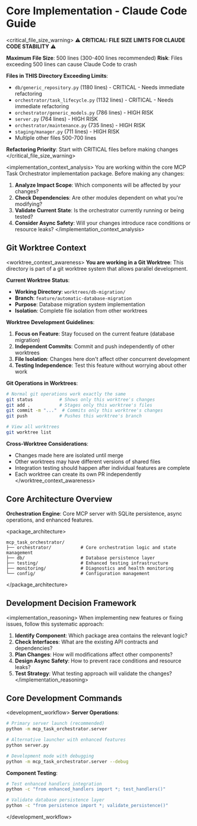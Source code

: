 # Core Implementation - Claude Code Guide

<critical_file_size_warning>
⚠️ **CRITICAL: FILE SIZE LIMITS FOR CLAUDE CODE STABILITY** ⚠️

**Maximum File Size**: 500 lines (300-400 lines recommended)
**Risk**: Files exceeding 500 lines can cause Claude Code to crash

**Files in THIS Directory Exceeding Limits**:
- `db/generic_repository.py` (1180 lines) - CRITICAL - Needs immediate refactoring
- `orchestrator/task_lifecycle.py` (1132 lines) - CRITICAL - Needs immediate refactoring
- `orchestrator/generic_models.py` (786 lines) - HIGH RISK
- `server.py` (764 lines) - HIGH RISK
- `orchestrator/maintenance.py` (735 lines) - HIGH RISK
- `staging/manager.py` (711 lines) - HIGH RISK
- Multiple other files 500-700 lines

**Refactoring Priority**: Start with CRITICAL files before making changes
</critical_file_size_warning>

<implementation_context_analysis>
You are working within the core MCP Task Orchestrator implementation package. Before making any changes:

1. **Analyze Impact Scope**: Which components will be affected by your changes?
2. **Check Dependencies**: Are other modules dependent on what you're modifying?
3. **Validate Current State**: Is the orchestrator currently running or being tested?
4. **Consider Async Safety**: Will your changes introduce race conditions or resource leaks?
</implementation_context_analysis>

## Git Worktree Context

<worktree_context_awareness>
**You are working in a Git Worktree**: This directory is part of a git worktree system that allows parallel development.

**Current Worktree Status**:
- **Working Directory**: `worktrees/db-migration/`
- **Branch**: `feature/automatic-database-migration` 
- **Purpose**: Database migration system implementation
- **Isolation**: Complete file isolation from other worktrees

**Worktree Development Guidelines**:
1. **Focus on Feature**: Stay focused on the current feature (database migration)
2. **Independent Commits**: Commit and push independently of other worktrees
3. **File Isolation**: Changes here don't affect other concurrent development
4. **Testing Independence**: Test this feature without worrying about other work

**Git Operations in Worktrees**:
```bash
# Normal git operations work exactly the same
git status          # Shows only this worktree's changes
git add .           # Stages only this worktree's files
git commit -m "..."  # Commits only this worktree's changes
git push            # Pushes this worktree's branch

# View all worktrees
git worktree list
```

**Cross-Worktree Considerations**:
- Changes made here are isolated until merge
- Other worktrees may have different versions of shared files
- Integration testing should happen after individual features are complete
- Each worktree can create its own PR independently
</worktree_context_awareness>

## Core Architecture Overview

**Orchestration Engine**: Core MCP server with SQLite persistence, async operations, and enhanced features.

<package_architecture>
```
mcp_task_orchestrator/
├── orchestrator/           # Core orchestration logic and state management
├── db/                     # Database persistence layer
├── testing/                # Enhanced testing infrastructure
├── monitoring/             # Diagnostics and health monitoring
└── config/                 # Configuration management
```
</package_architecture>

## Development Decision Framework

<implementation_reasoning>
When implementing new features or fixing issues, follow this systematic approach:

1. **Identify Component**: Which package area contains the relevant logic?
2. **Check Interfaces**: What are the existing API contracts and dependencies?
3. **Plan Changes**: How will modifications affect other components?
4. **Design Async Safety**: How to prevent race conditions and resource leaks?
5. **Test Strategy**: What testing approach will validate the changes?
</implementation_reasoning>

## Core Development Commands

<development_workflow>
**Server Operations**:
```bash
# Primary server launch (recommended)
python -m mcp_task_orchestrator.server

# Alternative launcher with enhanced features
python server.py

# Development mode with debugging
python -m mcp_task_orchestrator.server --debug
```

**Component Testing**:
```bash
# Test enhanced handlers integration
python -c "from enhanced_handlers import *; test_handlers()"

# Validate database persistence layer
python -c "from persistence import *; validate_persistence()"
```
</development_workflow>